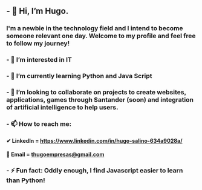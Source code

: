 ## - 👋 Hi, I’m Hugo. 
### I'm a newbie in the technology field and I intend to become someone relevant one day. Welcome to my profile and feel free to follow my journey!
### - 👀 I’m interested in IT
### - 🌱 I’m currently learning Python and Java Script
### - 💞️ I’m looking to collaborate on projects to create websites, applications, games through Santander (soon) and integration of artificial intelligence to help users.
### - 📫 How to reach me: 
  #### ✔ LinkedIn = https://www.linkedin.com/in/hugo-salino-634a9028a/
  #### 📩 Email = thugoempresas@gmail.com
### - ⚡ Fun fact: Oddly enough, I find Javascript easier to learn than Python! 

<!---
Huguinhu/Huguinhu is a ✨ special ✨ repository because its `README.md` (this file) appears on your GitHub profile.
You can click the Preview link to take a look at your changes.
--->
